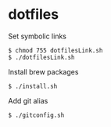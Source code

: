 # dotfiles
Set symbolic links
```
$ chmod 755 dotfilesLink.sh
$ ./dotfilesLink.sh
```
Install brew packages
```
$ ./install.sh
```
Add git alias
```
$ ./gitconfig.sh
```
